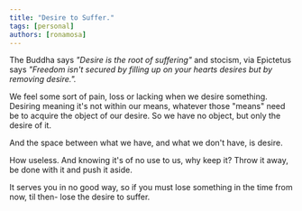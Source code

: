 ```yaml
---
title: "Desire to Suffer."
tags: [personal]
authors: [ronamosa]
---
```


The Buddha says *"Desire is the root of suffering"* and stocism, via Epictetus says *"Freedom isn't secured by filling up on your hearts desires but by removing desire.".*

We feel some sort of pain, loss or lacking when we desire something. Desiring meaning it's not within our means, whatever those "means" need be to acquire the object of our desire. So we have no object, but only the desire of it.

And the space between what we have, and what we don't have, is desire.

How useless. And knowing it's of no use to us, why keep it? Throw it away, be done with it and push it aside.

It serves you in no good way, so if you must lose something in the time from now, til then- lose the desire to suffer.
